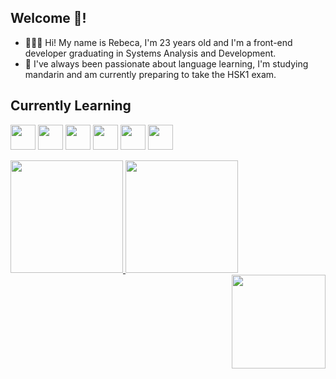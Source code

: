 ## <h2 align="left">Welcome 👋! </h2>
-  👩🏻‍🎓 Hi! My name is Rebeca, I'm 23 years old and I'm  a front-end developer graduating in Systems Analysis and Development. 
-  📝 I've always been passionate about language learning, I'm studying mandarin and am currently preparing to take the HSK1 exam. 



## Currently Learning
<img loading="lazy" src="https://cdn.jsdelivr.net/gh/devicons/devicon@latest/icons/html5/html5-plain.svg"   width="40" height="40"/> <img loading="lazy"  src="https://cdn.jsdelivr.net/gh/devicons/devicon@latest/icons/css3/css3-plain.svg"  width="40" height="40"/>
<img loading="lazy"  src="https://cdn.jsdelivr.net/gh/devicons/devicon@latest/icons/sass/sass-original.svg"  width="40" height="40"/>
<img loading="lazy" src="https://cdn.jsdelivr.net/gh/devicons/devicon@latest/icons/javascript/javascript-plain.svg"   width="40" height="40"/>
<img loading="lazy" src="https://cdn.jsdelivr.net/gh/devicons/devicon@latest/icons/react/react-original.svg"  width="40" height="40"/> 
<img loading="lazy"  src="https://cdn.jsdelivr.net/gh/devicons/devicon@latest/icons/figma/figma-original.svg"  width="40" height="40"/>
          

<div>  
<a href="https://github.com/rebcs">
<img loading="lazy" height="180em" src="https://github-readme-stats.vercel.app/api/top-langs/?username=rebcs&layout=compact&langs_count=7&theme=dracula"/>
<img loading="lazy" height="180em" src="https://github-readme-stats.vercel.app/api?username=rebcs&show_icons=true&theme=dracula&include_all_commits=true&count_private=true"/>
</div>
  
<img align="right" height="150" src="https://media.giphy.com/media/hDG5fDJJCIIFjvkHXT/giphy.gif"  />

<br clear="both">


